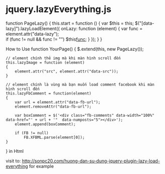 # jquery.lazyEverything.js
<script type="text/javascript" src="jquery.lazyEverything.js"></script>

function PageLazy()
{
    this.start = function ()
    {
        var $this = this;
        $("[data-lazy]").lazyLoadElement({
            onLazy: function (element)
            {
                var func = element.attr("data-lazy");               
                if (func != null && func != "") $this[func](element);
            }
        });
    }
}

How to Use
function YourPage()
{
    $.extend(this, new PageLazy());
     
    // element chính thẻ img mà khi màn hình scroll đến
    this.lazyImage = function (element)
    {
        element.attr("src", element.attr("data-src"));
    }
     
    // element chính là vùng mà bạn muốn load comment facebook khi màn hình scroll đến
    this.lazyFbComment = function(element)
    {
        var url = element.attr("data-fb-url");
        element.removeAttr("data-fb-url");
 
        var boxComment = $('<div class="fb-comments" data-width="100%" data-href="' + url + '"  data-numposts="5"></div>');
        element.append(boxComment);
         
        if (FB != null)
            FB.XFBML.parse(element[0]);
    }
}
in Html
<img data-src='sonpc20.logo.png' data-lazy="lazyImage" />
<section class="comment-container section section-comment" data-lazy="lazyFbComment" data-fb-url="http://sonpc20.com"></section>

visit to: http://sonpc20.com/huong-dan-su-dung-jquery-plugin-lazy-load-everything for example
